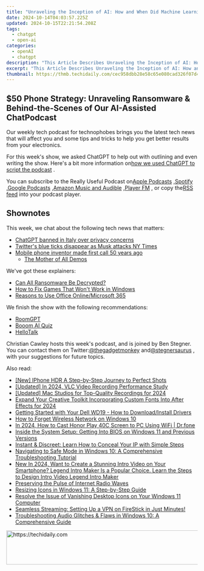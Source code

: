 ```yaml
---
title: "Unraveling the Inception of AI: How and When Did Machine Learning Begin?"
date: 2024-10-14T04:03:57.225Z
updated: 2024-10-15T22:21:54.208Z
tags:
  - chatgpt
  - open-ai
categories:
  - openAI
  - chatgpt
description: "This Article Describes Unraveling the Inception of AI: How and When Did Machine Learning Begin?"
excerpt: "This Article Describes Unraveling the Inception of AI: How and When Did Machine Learning Begin?"
thumbnail: https://thmb.techidaily.com/cec958dbb28e58c65e080cad326f07d4e7cdd67a50648dc244def701160f50d9.png
---
```


## $50 Phone Strategy: Unraveling Ransomware & Behind-the-Scenes of Our AI-Assisted ChatPodcast

 Our weekly tech podcast for technophobes brings you the latest tech news that will affect you and some tips and tricks to help you get better results from your electronics.

 For this week's show, we asked ChatGPT to help out with outlining and even writing the show. Here's a bit more information on[how we used ChatGPT to script the podcast](https://www.makeuseof.com/i-used-chatgpt-to-script-a-podcast-heres-what-happened/) .

 You can subscribe to the Really Useful Podcast on[Apple Podcasts](https://podcasts.apple.com/gb/podcast/the-really-useful-podcast/id1437847131?mt=2) ,[Spotify](https://open.spotify.com/show/283gDxLd6OTNEpRq6tN7ha) ,[Google Podcasts](https://www.google.com/podcasts?feed=aHR0cHM6Ly9hbmNob3IuZm0vcy8zMWJlNDcwL3BvZGNhc3QvcnNz) ,[Amazon Music and Audible](https://music.amazon.co.uk/podcasts/20ab73d4-5da2-46c7-a17f-dc6eb39bdb48/The-Really-Useful-Podcast) ,[Player FM](https://player.fm/series/the-really-useful-podcast-2491856) , or copy the[RSS feed](https://feeds.transistor.fm/the-really-useful-podcast) into your podcast player.

## Shownotes

This week, we chat about the following tech news that matters:

* [ChatGPT banned in Italy over privacy concerns](https://www.bbc.co.uk/news/technology-65139406)
* [Twitter's blue ticks disappear as Musk attacks NY Times](https://www.bbc.co.uk/news/technology-65156216)
* [Mobile phone inventor made first call 50 years ago](https://www.bbc.co.uk/news/technology-65112048)  
  * [The Mother of All Demos](https://www.youtube.com/watch?v=B6rKUf9DWRI)

We've got these explainers:

* [Can All Ransomware Be Decrypted?](https://www.makeuseof.com/can-all-ransomware-be-decrypted/)
* [How to Fix Games That Won't Work in Windows](https://www.makeuseof.com/fix-games-not-working-windows/)
* [Reasons to Use Office Online/Microsoft 365](https://www.makeuseof.com/tag/dont-pay-word-5-reasons-use-office-online/)

We finish the show with the following recommendations:

* [RoomGPT](http://https://www.roomgpt.io/)
* [Booom AI Quiz](https://booom.ai/)
* [HelloTalk](https://www.hellotalk.com/?lang=en)

 Christian Cawley hosts this week's podcast, and is joined by Ben Stegner. You can contact them on Twitter:[@thegadgetmonkey](https://twitter.com/thegadgetmonkey) and[@stegnersaurus](https://twitter.com/stegnersaurus) , with your suggestions for future topics.

<ins class="adsbygoogle"
     style="display:block"
     data-ad-format="autorelaxed"
     data-ad-client="ca-pub-7571918770474297"
     data-ad-slot="1223367746"></ins>

<ins class="adsbygoogle"
     style="display:block"
     data-ad-client="ca-pub-7571918770474297"
     data-ad-slot="8358498916"
     data-ad-format="auto"
     data-full-width-responsive="true"></ins>

<span class="atpl-alsoreadstyle">Also read:</span>
<div><ul>
<li><a href="https://extra-skills.techidaily.com/new-iphone-hdr-a-step-by-step-journey-to-perfect-shots/"><u>[New] IPhone HDR A Step-by-Step Journey to Perfect Shots</u></a></li>
<li><a href="https://screen-sharing-recording.techidaily.com/updated-in-2024-vlc-video-recording-performance-study/"><u>[Updated] In 2024, VLC Video Recording Performance Study</u></a></li>
<li><a href="https://visual-screen-recording.techidaily.com/updated-mac-studios-for-top-quality-recordings-for-2024/"><u>[Updated] Mac Studios for Top-Quality Recordings for 2024</u></a></li>
<li><a href="https://some-techniques.techidaily.com/expand-your-creative-toolkit-incorporating-custom-fonts-into-after-effects-for-2024/"><u>Expand Your Creative Toolkit Incorporating Custom Fonts Into After Effects for 2024</u></a></li>
<li><a href="https://win-amazing.techidaily.com/getting-started-with-your-dell-wd19-how-to-downloadinstall-drivers/"><u>Getting Started with Your Dell WD19 - How to Download/Install Drivers</u></a></li>
<li><a href="https://tech-haven.techidaily.com/how-to-forget-wireless-network-on-windows-10/"><u>How to Forget Wireless Network on Windows 10</u></a></li>
<li><a href="https://screen-mirror.techidaily.com/in-2024-how-to-cast-honor-play-40c-screen-to-pc-using-wifi-drfone-by-drfone-android/"><u>In 2024, How to Cast Honor Play 40C Screen to PC Using WiFi | Dr.fone</u></a></li>
<li><a href="https://tech-haven.techidaily.com/inside-the-system-setup-getting-into-bios-on-windows-11-and-previous-versions/"><u>Inside the System Setup: Getting Into BIOS on Windows 11 and Previous Versions</u></a></li>
<li><a href="https://tech-haven.techidaily.com/instant-and-discreet-learn-how-to-conceal-your-ip-with-simple-steps/"><u>Instant & Discreet: Learn How to Conceal Your IP with Simple Steps</u></a></li>
<li><a href="https://tech-haven.techidaily.com/navigating-to-safe-mode-in-windows-10-a-comprehensive-troubleshooting-tutorial/"><u>Navigating to Safe Mode in Windows 10: A Comprehensive Troubleshooting Tutorial</u></a></li>
<li><a href="https://ai-video-editing.techidaily.com/new-in-2024-want-to-create-a-stunning-intro-video-on-your-smartphone-legend-intro-maker-is-a-popular-choice-learn-the-steps-to-design-intro-video-legend-int/"><u>New In 2024, Want to Create a Stunning Intro Video on Your Smartphone? Legend Intro Maker Is a Popular Choice. Learn the Steps to Design Intro Video Legend Intro Maker</u></a></li>
<li><a href="https://video-capture.techidaily.com/preserving-the-pulse-of-internet-radio-waves/"><u>Preserving the Pulse of Internet Radio Waves</u></a></li>
<li><a href="https://tech-haven.techidaily.com/resizing-icons-in-windows-11-a-step-by-step-guide/"><u>Resizing Icons in Windows 11: A Step-by-Step Guide</u></a></li>
<li><a href="https://tech-haven.techidaily.com/resolve-the-issue-of-vanishing-desktop-icons-on-your-windows-11-computer/"><u>Resolve the Issue of Vanishing Desktop Icons on Your Windows 11 Computer</u></a></li>
<li><a href="https://tech-haven.techidaily.com/seamless-streaming-setting-up-a-vpn-on-firestick-in-just-minutes/"><u>Seamless Streaming: Setting Up a VPN on FireStick in Just Minutes!</u></a></li>
<li><a href="https://sound-issues.techidaily.com/troubleshooting-audio-glitches-and-flaws-in-windows-10-a-comprehensive-guide/"><u>Troubleshooting Audio Glitches & Flaws in Windows 10: A Comprehensive Guide</u></a></li>
</ul></div>

<!-- affiliate ads begin -->
<a href="https://unicoeye.pxf.io/c/5597632/2134224/18498" target="_top" id="2134224">
  <img src="//a.impactradius-go.com/display-ad/18498-2134224" border="0" alt="https://techidaily.com" width="728" height="90"/>
</a>
<img height="0" width="0" src="https://unicoeye.pxf.io/i/5597632/2134224/18498" style="position:absolute;visibility:hidden;" border="0" />
<!-- affiliate ads end -->

